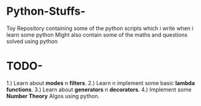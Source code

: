 # Python-Stuffs-

Toy Repository containing some of the python scripts which i write when i learn some python
Might also contain some of the maths and questions solved using python

# TODO-
1.) Learn about __modes__ n __filters__.
2.) Learn n implement some basic __lambda functions__.
3.) Learn about **generators** n **decorators**.
4.) Implement some **Number Theory** Algos using python.
